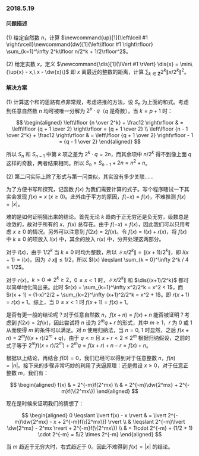### 2018.5.19

#### 问题描述

(1) 给定自然数 $n​$，计算 $\newcommand{up}[1]{\left\lceil #1 \right\rceil}\newcommand{dw}[1]{\left\lfloor #1 \right\rfloor} \sum_{k=1}^\infty 2^k\lfloor n/2^k + 1/2\rfloor^2​$。

(2) 给定实数 $x$，定义 $\newcommand{\dis}[1]{\lVert #1 \rVert} \dis{x} = \min\{\up{x} - x,\ x - \dw{x}\}$ 即 $x$ 离最近的整数的距离，计算 $\sum_{k \in \mathbf{Z}} 2^k \lVert x / 2^k \rVert^2$。

#### 解决方案

(1) 计算这个和的思路有点非常规，考虑递推的方法，设 $S_n$ 为上面的和式。考虑到任意自然数 $n$ 均可被唯一分解为 $2^p \cdot q$（$q$ 是奇数），当 $k = p + 1$ 时：

$$
\begin{aligned}
\left\lfloor {n \over 2^k} + \frac12 \right\rfloor & = \left\lfloor {q + 1 \over 2} \right\rfloor = {q + 1 \over 2} \\
\left\lfloor {n - 1 \over 2^k} + \frac12 \right\rfloor & =  \left\lfloor {q + 1 \over 2} \right\rfloor - 1 = {q - 1 \over 2}
\end{aligned}
$$

所以 $S_n$ 和 $S_{n - 1}$ 中第 $k$ 项之差为 $2^k \cdot q = 2n$，而其余项中 $n / 2^k$ 得不到像上面 $q$ 这样的奇数，两者结果相同。所以 $S_n = S_{n - 1} + 2n = n^2 + n$。

(2) 第二问实际上除了形式与第一问类似，其实没有多少关联......

为了方便书写和探究，记函数 $f(x)$ 为我们需要计算的式子。写个程序瞎试一下其实会发现 $f(x) = x \ (x \geqslant 0)$。此外由于平方的原因，$f(-x) = f(x)$，不难推测 $f(x) = \lvert x \rvert$。

难的是如何证明猜出来的结论。首先无论 $k$ 趋向于正无穷还是负无穷，级数总是收敛的，故对于所有的 $x$，$f(x)$ 总存在。由于 $f(-x) = f(x)$，因此我们可以只用考虑 $x \geqslant 0$ 的情况。另外可以注意到 $f(2x) = 2f(x)$。令 $f(x) = l (x) + r(x)$，将 $f(x)$ 中 $k \leqslant 0$ 的项放入 $l(x)$ 中，其余的放入 $r(x)$ 中，分开处理这两部分。

对于 $l(x)$，由于 $1/2^k$ 当 $k \leqslant 0$ 时均为整数，所以 $\lVert x / 2^k \rVert = \lVert (x + 1) /2^k \rVert$，即 $l(x + 1) = l(x)$。因为 $\lVert x \rVert \leqslant 1/2$，所以 $l(x) \leqslant \sum_{k = 0}^\infty 2^k / 4 = 1/2$。

对于 $r(x)$，$k > 0 \Rightarrow 2^k \geqslant 2$，$0 \leqslant x < 1$ 时，$\lVert x / 2^k \rVert$ 和 $\dis{(x+1)/2^k}$ 都可以简单地化简出来。此时 $r(x) = \sum_{k=1}^\infty x^2/2^k = x^2 < 1$，而 $r(x + 1) = (1-x)^2/2 + \sum_{k=2}^\infty (x+1)^2/2^k = x^2 + 1$。即 $r(x + 1) = r(x) + 1$。综上，当 $0 \leqslant x < 1$ 时 $f(x + 1) = f(x) + 1$。

是否有更一般的结论呢？对于任意自然数 $n$，$f(x + n) = f(x) + n$ 能否被证明？考虑到 $f(2x) = 2f(x)$，因此尝试将 $n$ 设为 $2^mq + r$ 的形式，其中 $m \geqslant 1$，$r$ 为 $0$ 或 $1$ 从而使得 $m$ 的条件可以满足。对 $n$ 使用归纳法，当 $n = 0,\ 1$ 时显然，之后 $f(x + n) = 2^mf((x+r)/2^m + q)$，由于 $q < n$ 且 $x + r < 2 \leqslant 2^m$ 根据归纳假设，之前的式子等于 $2^mf((x+r)/2^m) + 2^mq = f(x + r) + n - r = f(x) + n$。

根据以上结论，再结合 $f(0) = 0$，我们已经可以得到对于任意整数 $n$，$f(n) = \lvert n \rvert$。接下来的步骤非常巧妙的利用了夹逼原理：还是假设 $x \geqslant 0$，对于任意正整数 $m$，我们有：

$$
\begin{aligned}
f(x) & = 2^{-m}f(2^mx) \\
& = 2^{-m}\dw{2^mx} + 2^{-m}f(\{2^mx\})
\end{aligned}
$$

现在是时候来证明我们的猜想了：

$$
\begin{aligned}
0 \leqslant \lvert f(x) - x \rvert & = \lvert 2^{-m}\dw{2^mx} - x + 2^{-m}f(\{2^mx\}) \rvert \\
& \leqslant 2^{-m}\lvert \dw{2^mx} - 2^mx \rvert + 2^{-m}f(\{2^mx\}) \\
& < 1\cdot 2^{-m} + (1/2 + 1) \cdot 2^{-m} = 5/2 \times 2^{-m}
\end{aligned}
$$

当 $m$ 趋近于无穷大时，右式趋近于 $0$。因此不难得到 $f(x) = \lvert x \rvert$ 的结论。
